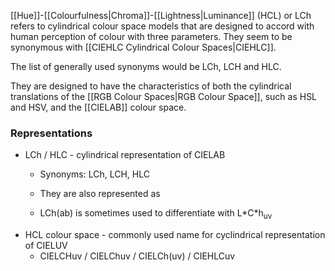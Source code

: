 [[Hue]]-[[Colourfulness|Chroma]]-[[Lightness|Luminance]] (HCL) or LCh refers to cylindrical colour space models that are designed to accord with human perception of colour with three parameters. They seem to be synonymous with [[CIEHLC Cylindrical Colour Spaces|CIEHLC]].

The list of generally used synonyms would be LCh, LCH and HLC.

They are designed to have the characteristics of both the cylindrical translations of the [[RGB Colour Spaces|RGB Colour Space]], such as HSL and HSV, and the [[CIELAB]] colour space.
### Representations
- LCh / HLC - cylindrical representation of CIELAB
	- Synonyms: LCh, LCH, HLC
	- They are also represented as 


	- LCh(ab) is sometimes used to differentiate with $\text{L*C*h}_\text{uv}$
- HCL colour space - commonly used name for cyclindrical representation of CIELUV
	- $\text{CIELCH}\text{uv}$ / $\text{CIELCh}\text{uv}$ / CIELCh(uv) / $\text{CIEHLC}\text{uv}$
